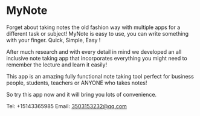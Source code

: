# MyNote

Forget about taking notes the old fashion way with multiple apps for a different task or subject! MyNote is easy to use, you can write something with your finger. Quick, Simple, Easy !

After much research and with every detail in mind we developed an all inclusive note taking app that incorporates everything you might need to remember the lecture and learn it easily!

This app is an amazing fully functional note taking tool perfect for business people, students, teachers or ANYONE who takes notes!


So try this app now and it will bring you lots of convenience.

Tel: +15143365985
Email: 3503153232@qq.com
